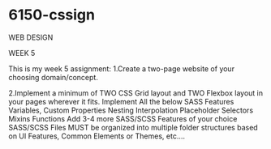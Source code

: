 # 6150-cssign

WEB DESIGN

WEEK 5

This is my week 5 assignment:
1.Create a two-page website of your choosing domain/concept.

2.Implement a minimum of TWO CSS Grid layout and TWO Flexbox layout in your pages wherever it fits.
Implement All the below SASS Features
Variables,
Custom Properties
Nesting
Interpolation
Placeholder Selectors
Mixins
Functions
Add 3-4 more SASS/SCSS Features of your choice
SASS/SCSS Files MUST be organized into multiple folder structures based on UI Features, Common Elements or Themes, etc.…
